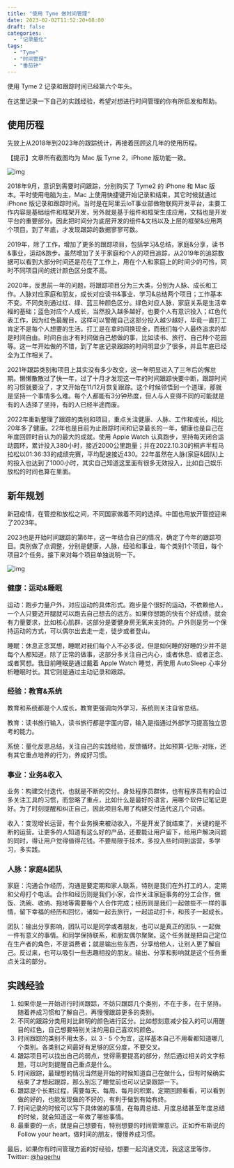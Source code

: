 ```yaml
---
title: "使用 Tyme 做时间管理"
date: 2023-02-02T11:52:20+08:00
draft: false
categories:
  - "记录量化"
tags:
  - "Tyme"
  - "时间管理"
  - "番茄钟"
---
```


使用 Tyme 2 记录和跟踪时间已经第六个年头。

在这里记录一下自己的实践经验，希望对想进行时间管理的你有所启发和帮助。

## 使用历程

先放上从2018年到2023年的跟踪统计，再接着回顾这几年的使用历程。

【提示】文章所有截图均为 Mac 版 Tyme 2，iPhone 版功能一致。

![img](https://cdn.nlark.com/yuque/0/2023/png/177619/1675310492246-74a29916-f5cd-4cc2-a9f2-2cd3797d52a8.png)

2018年9月，意识到需要时间跟踪，分别购买了 Tyme2 的 iPhone 和 Mac 版本。平时使用电脑为主，Mac 上使用快捷键开始记录和结束，其它时候就通过 iPhone 版记录和跟踪时间。当时是在阿里云IoT事业部做物联网开发平台，主要工作内容是基础组件和框架开发，另外就是基于组件和框架生成应用，文档也是开发平台的重要部分。因此把时间分为底层开发的组件&文档以及上层的框架&应用两个项目。到了年底，才发现跟踪的数据寥寥可数。

2019年，除了工作，增加了更多的跟踪项目，包括学习&总结，家庭&分享，读书&事业，运动&跑步。虽然增加了关于家庭和个人的项目追踪，从2019年的追踪数据可以看到大部分时间还是花在了工作上，用在个人和家庭上的时间少的可怜，同时不同项目间的统计颜色区分度不高。

2020年，反思前一年的问题，将跟踪项目分为三大类，分别为人脉、成长和工作。人脉对应家庭和朋友，成长对应读书&事业、学习&总结两个项目；工作基本不变。不同类别通过红、绿、蓝三种颜色区分。绿色对应人脉，家庭关系是生活幸福的基础；蓝色对应个人成长，当然投入越多越好，也要个人有意识投入；红色代表工作，因为红色最醒目，这样可以警醒自己这部分投入越少越好，毕竟一直打工肯定不是每个人想要的生活。打工是在拿时间换现金，而我们每个人最终追求的却是时间自由。时间自由才有时间做自己想做的事，比如读书、旅行、自己种个花园等。这一年开始做的不错，到了年底记录跟踪的时间明显少了很多，并且年底已经全为工作相关了。

2021年跟踪类别和项目上其实没有多少改变，这一年明显进入了三年后的懈怠期。懒懒散散过了快一年，过了十月才发现这一年的时间跟踪快要中断，跟踪时间的习惯就要没了，才又开始在11/12月恢复跟踪。这个时候领悟到一个道理，那就是坚持一个事情多么难。每个人都能有3分钟热度，但人与人变得不同的可能就是有的人选择了坚持，有的人已经半途而废。

2022年重新整理了跟踪的类别和项目，重点关注健康、人脉、工作和成长，相比20年多了健康。22年也是目前为止跟踪时间和记录最长的一年，健康也是自己在年度回顾时自认为的最大的成就。使用 Apple Watch 认真跑步，坚持每天闭合运动圆环，累计投入380小时，接近2000公里跑量；并在2022.10.30的桐庐半程马拉松以01:36:33的成绩完赛，平均配速接近430。22年虽然在人脉(家庭&团队)上的投入也达到了1000小时，其实自己知道这里面有很多无效投入，比如自己娱乐放松的时间也算在里面。

## 新年规划

新冠疫情，在管控和放松之间，不同国家做着不同的选择。中国也用放开管控迎来了2023年。

2023也是开始时间跟踪的第6年，这一年结合自己的情况，确定了今年的跟踪项目。类别做了点调整，分别是健康，人脉，经验和事业，每个类别1个项目，每个项目2个任务。接下来对每个项目单独说明一下。

![img](https://cdn.nlark.com/yuque/0/2023/png/177619/1675321414024-f54b43e9-98ee-495e-b645-0ad832f9b87c.png)

### 健康：运动&睡眠

运动：跑步力量户外，对应运动的具体形式。跑步是个很好的运动，不依赖他人，一个人只要迈开腿就可以跑去自己想去的远方。如果你想跑的快有个好成绩，就会有力量要求，比如核心肌群，这部分是要健身房无氧来支持的。户外则是另一个保持运动的方式，可以偶尔出去走一走，徒步或者登山。

睡眠：休息正念冥想，睡眠对我们每个人不必多说，但是如何睡的好睡的少并不是每个人都知道。除了正常的做事，这部分多关注自己内心，或者休息、或者正念、或者冥想。我目前睡眠是通过戴着 Apple Watch 睡觉，再使用 AutoSleep 心率分析睡眠时长。其它则是通过主动记录和跟踪。

### 经验：教育&系统

教育和系统都是个人成长，教育更强调向外学习，系统则关注自省总结。

教育：读书旅行输入，读书旅行都是字面内容，输入是指通过外部学习提高独立思考的能力。

系统：量化反思总结，关注自己的实践经验，反馈循环。比如预算-记账-对账，还有其它重点培养的行为，养成好习惯。

### 事业：业务&收入

业务：构建交付迭代，也就是不断的交付。身处程序员群体，也有程序员有的会过多关注工具的习惯，而忽略了重点，比如什么是最好的语言，用哪个软件记笔记更好。为了时刻提醒和纠正自己，因此项目名用了构建交付迭代这几个词语。

收入：变现增长运营，有个业务换来被动收入，不是开发了就结束了，关键的是不断的运营。让更多的人知道有这么好的产品，还要能让用户留下，给用户解决问题的同时，得让用户觉得值得花钱。不要局限于技术，多投入些时间到运营，多学习，多实践。

### 人脉：家庭&团队

家庭：沟通合作经历，沟通是要定期和家人联系，特别是我们在外打工的人，定期和父母打个电话。合作和经历则是我们小家，合作关注家庭事务的分工合作，做饭、洗碗、收纳、拖地等需要每个人合作完成；经历则是我们一起做些不一样的事情，留下幸福的经历和回忆，诸如一起去旅行，一起运动打卡，和孩子一起成长。

团队：输出分享影响，团队可以是同学或者朋友，也可以是真正的团队 - 一起做一件有意义的事情。和同学保持联系，和朋友偶尔聚聚。这个任务就是把自己定位在生产者的角色，不是消费者；就是输出些东西，分享给他人，让别人更了解自己。反过来，也可以吸引一些志趣相投的朋友。输出、分享和影响就是这个任务重点关注的部分。

## 实践经验

1. 如果你是一开始进行时间跟踪，不妨只跟踪几个类别，不在于多，在于坚持。随着养成习惯和了解自己，再慢慢跟踪更多的类别。
2. 不同的跟踪分类用对比鲜明的颜色进行区分。比如想刻意减少投入的可以用醒目的红色，自己想要特别关注的用自己喜欢的颜色。
3. 时间跟踪的类别不用太多，以 3 - 5 个为宜，这样基本自己不用看都知道哪几个类别。各类别之间最好有足够的区分度，不要交叉。
4. 跟踪项目可以找出自己的弱点，觉得需要提高的部分，然后通过相关的文字标题，可以时刻提醒自己重点是什么。
5. 时间跟踪，最理想的情况当然是开始的时候知道自己在做什么，但有时候确实结束了才想起跟踪，那么别忘了睡觉前也可以记录跟踪一下。
6. 跟踪是个长期过程，需要每天、每周、每月的积累。定期回顾看看，可以看到做的好的，也能发现做的不好的，有利于做到有始有终。
7. 时间记录的时候可以写下具体做的事情，在每周总结、月度总结甚至年度总结的时候，就会知道这一年做了哪些事情。
8. 最重要的一点，就是自己想要有，特别想要的时间管理意识。正如乔布斯说的Follow your heart，做时间的朋友，慢慢养成习惯。



最后，如果你有时间管理方面的好经验，想要一起沟通交流，我这这里等你，Twitter: [@hagerhu](https://twitter.com/hagerhu)
